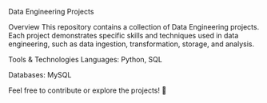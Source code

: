 Data Engineering Projects

Overview
This repository contains a collection of Data Engineering projects. Each project demonstrates specific skills and techniques used in data engineering, such as data ingestion, transformation, storage, and analysis.

Tools & Technologies
Languages: Python, SQL

Databases: MySQL

Feel free to contribute or explore the projects! 🎉






